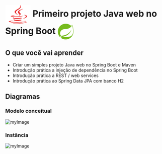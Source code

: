 <div className="React-WebSite">
  <h1>
    <img align="center" alt="java" height="60" width="80" src="https://github.com/devicons/devicon/blob/master/icons/java/java-plain.svg"/>
    Primeiro projeto Java web no Spring Boot
    <img align="center" alt="spring" height="50" width="50" src="https://github.com/devicons/devicon/blob/master/icons/spring/spring-original.svg"/>
  </h1>
</div>

## O que você vai aprender
- Criar um simples projeto Java web no Spring Boot e Maven
- Introdução prática a injeção de dependência no Spring Boot
- Introdução prática a REST / web services
- Introdução prática ao Spring Data JPA com banco H2

## Diagramas

### Modelo conceitual

![myImage](https://github.com/devsuperior/aulao005/raw/master/domain-model.png)

### Instância

![myImage](https://github.com/devsuperior/aulao005/raw/master/domain-instance.png)
